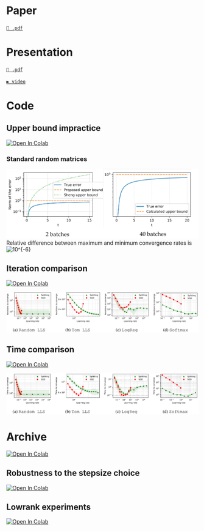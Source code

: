 # Paper
[`📜 .pdf`](/Draft/main.pdf)

# Presentation
[`📜 .pdf`](/Presentation/presentation.pdf)

[`▶ video`](https://youtu.be/wKQNXreTDTE)

# Code

## Upper bound impractice
[![Open In Colab](https://colab.research.google.com/assets/colab-badge.svg)](https://colab.research.google.com/github/MerkulovDaniil/split-sgd/blob/master/Code/Upper_bound_impractice.ipynb)
### Standard random matrices
![](/figures/png/upper_bound.png)
Relative difference between maximum and minimum convergence rates is <img src="https://latex.codecogs.com/gif.latex?10^{-6}" title="10^{-6}" />
## Iteration comparison
[![Open In Colab](https://colab.research.google.com/assets/colab-badge.svg)](https://colab.research.google.com/github/MerkulovDaniil/split-sgd/blob/master/Code/Iterations_measurement.ipynb)

![](/figures/png/iteration.png)
## Time comparison
[![Open In Colab](https://colab.research.google.com/assets/colab-badge.svg)](https://colab.research.google.com/github/MerkulovDaniil/split-sgd/blob/master/Code/Time_measurement.ipynb)

![](/figures/png/time.png)

# Archive

[![Open In Colab](https://colab.research.google.com/assets/colab-badge.svg)](https://colab.research.google.com/github/MerkulovDaniil/split-sgd/blob/master/Code/[OLD]first_vs_second_order.ipynb)

## Robustness to the stepsize choice
[![Open In Colab](https://colab.research.google.com/assets/colab-badge.svg)](https://colab.research.google.com/github/MerkulovDaniil/split-sgd/blob/master/Code/Convergence_from_step.ipynb)
## Lowrank experiments
[![Open In Colab](https://colab.research.google.com/assets/colab-badge.svg)](https://colab.research.google.com/github/MerkulovDaniil/split-sgd/blob/master/Code/LowSubspace.ipynb)